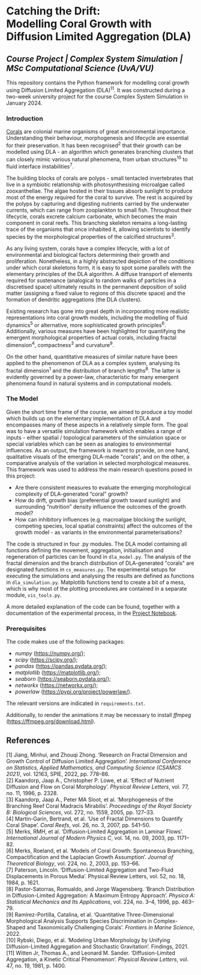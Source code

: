 # Catching the Drift:<br/>Modelling Coral Growth with Diffusion Limited Aggregation (DLA)
## _Course Project | Complex System Simulation | MSc Computational Science (UvA/VU)_

This repository contains the Python framework for modelling coral growth using Diffusion Limited Aggregation (DLA)<sup>11</sup>. It was constructed during a two-week university project for the course Complex System Simulation in January 2024.

### Introduction
[Corals](https://kids.frontiersin.org/articles/10.3389/frym.2019.00143) are colonial marine organisms of great environmental importance.
Understanding their behaviour, morphogenesis and lifecycle are essential for their preservation.
It has been recognised<sup>2</sup> that their growth can be modelled using DLA - an algorithm which generates branching clusters that can closely mimic various natural phenomena, from urban structures<sup>10</sup> to fluid interface instabilities<sup>7</sup>.

The building blocks of corals are polyps - small tentacled invertebrates that live in a symbiotic relationship with photosynthesising microalgae called zooxanthellae.
The algae hosted in their tissues absorb sunlight to produce most of the energy required for the coral to survive.
The rest is acquired by the polyps by capturing and digesting nutrients carried by the underwater currents, which can range from zooplankton to small fish.
Throughout their lifecycle, corals excrete calcium carbonate, which becomes the main component in coral reefs.
This branching skeleton remains a long-lasting trace of the organisms that once inhabited it, allowing scientists to identify species by the morphological properties of the calcified structures<sup>3</sup>.

As any living system, corals have a complex lifecycle, with a lot of environmental and biological factors determining their growth and proliferation.
Nonetheless, in a highly abstracted depiction of the conditions under which coral skeletons form, it is easy to spot some parallels with the elementary principles of the DLA algorithm.
A diffuse transport of elements required for sustenance (analogical to random walks of particles in a discretised space) ultimately results in the permanent deposition of solid matter (assigning a fixed value to regions of this discrete space) and the formation of dendritic aggregations (the DLA clusters).

Existing research has gone into great depth in incorporating more realistic representations into coral growth models, including the modelling of fluid dynamics<sup>5</sup> or alternative, more sophisticated growth principles<sup>6</sup>. Additionally, various measures have been highlighted for quantifying the emergent morphological properties of actual corals, including fractal dimension<sup>4</sup>, compactness<sup>3</sup> and curvature<sup>9</sup>.

On the other hand, quantitative measures of similar nature have been applied to the phenomenon of DLA as a complex system, analysing its fractal dimension<sup>1</sup> and the distribution of branch lengths<sup>8</sup>. The latter is evidently governed by a power-law, characteristic for many emergent phenomena found in natural systems and in computational models.

### The Model

Given the short time frame of the course, we aimed to produce a toy model which builds up on the elementary implementation of DLA and encompasses many of these aspects in a relatively simple form. The goal was to have a versatile simulation framework which enables a range of inputs - either spatial / topological parameters of the simulation space or special variables which can be seen as analogies to environmental influences. As an output, the framework is meant to provide, on one hand, qualitative visuals of the emerging DLA-made "corals", and on the other, a comparative analysis of the variation in selected morphological measures. This framework was used to address the main research questions posed in this project:
- Are there consistent measures to evaluate the emerging morphological complexity of DLA-generated “coral” growth?
- How do drift, growth bias (preferential growth toward sunlight) and surrounding “nutrition” density influence the outcomes of the growth model?
- How can inhibitory influences (e.g. macroalgae blocking the sunlight, competing species, local spatial constraints) affect the outcomes of the growth model - as variants in the environmental parameterisations?

The code is structured in four .py modules. The DLA model containing all functions defining the movement, aggregation, initialisation and regeneration of particles can be found in `dla_model.py`. The analysis of the fractal dimension and the branch distribution of DLA-generated "corals" are designated functions in `cs_measures.py`. The experimental setups for executing the simulations and analysing the results are defined as functions in `dla_simulation.py`. Matplotlib functions tend to create a bit of a mess, which is why most of the plotting procedures are contained in a separate module, `vis_tools.py`.

A more detailed explanation of the code can be found, together with a documentation of the experimental process, in the [Project Notebook](https://github.com/mboyan/complex-system-simulation/blob/main/Code/ProjectNotebook.ipynb).

### Prerequisites

The code makes use of the following packages:
- _numpy_ (https://numpy.org/);
- _scipy_ (https://scipy.org/);
- _pandas_ (https://pandas.pydata.org/);
- _matplotlib_ (https://matplotlib.org/);
- _seaborn_ (https://seaborn.pydata.org/);
- _networkx_ (https://networkx.org/);
- _powerlaw_ (https://pypi.org/project/powerlaw/).

The relevant versions are indicated in `requirements.txt`.

Additionally, to render the animations it may be necessary to install _ffmpeg_ (https://ffmpeg.org/download.html).


## References
[1] Jiang, Minhui, and Zhouqi Zhong. ‘Research on Fractal Dimension and Growth Control of Diffusion Limited Aggregation’. _International Conference on Statistics, Applied Mathematics, and Computing Science (CSAMCS 2021)_, vol. 12163, SPIE, 2022, pp. 778–86.  
[2] Kaandorp, Jaap A., Christopher P. Lowe, et al. ‘Effect of Nutrient Diffusion and Flow on Coral Morphology’. _Physical Review Letters_, vol. 77, no. 11, 1996, p. 2328.  
[3] Kaandorp, Jaap A., Peter MA Sloot, et al. ‘Morphogenesis of the Branching Reef Coral Madracis Mirabilis’. _Proceedings of the Royal Society B: Biological Sciences_, vol. 272, no. 1559, 2005, pp. 127–33.  
[4] Martin-Garin, Bertrand, et al. ‘Use of Fractal Dimensions to Quantify Coral Shape’. _Coral Reefs_, vol. 26, no. 3, 2007, pp. 541–50.  
[5] Merks, RMH, et al. ‘Diffusion-Limited Aggregation in Laminar Flows’. _International Journal of Modern Physics C_, vol. 14, no. 09, 2003, pp. 1171–82.  
[6] Merks, Roeland, et al. ‘Models of Coral Growth: Spontaneous Branching, Compactification and the Laplacian Growth Assumption’. _Journal of Theoretical Biology_, vol. 224, no. 2, 2003, pp. 153–66.  
[7] Paterson, Lincoln. ‘Diffusion-Limited Aggregation and Two-Fluid Displacements in Porous Media’. Physical Review Letters, vol. 52, no. 18, 1984, p. 1621.  
[8] Pastor-Satorras, Romualdo, and Jorge Wagensberg. ‘Branch Distribution in Diffusion-Limited Aggregation: A Maximum Entropy Approach’. _Physica A: Statistical Mechanics and Its Applications_, vol. 224, no. 3–4, 1996, pp. 463–79.  
[9] Ramírez-Portilla, Catalina, et al. ‘Quantitative Three-Dimensional Morphological Analysis Supports Species Discrimination in Complex-Shaped and Taxonomically Challenging Corals’. _Frontiers in Marine Science_, 2022.  
[10] Rybski, Diego, et al. ‘Modeling Urban Morphology by Unifying Diffusion-Limited Aggregation and Stochastic Gravitation’. Findings, 2021.  
[11] Witten Jr, Thomas A., and Leonard M. Sander. ‘Diffusion-Limited Aggregation, a Kinetic Critical Phenomenon’. _Physical Review Letters_, vol. 47, no. 19, 1981, p. 1400.  

